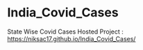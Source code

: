 # India_Covid_Cases
State Wise Covid Cases 
Hosted Project : https://niksac17.github.io/India_Covid_Cases/
